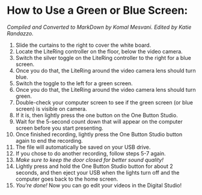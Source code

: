 # **How to Use a Green or Blue Screen:**
*Compiled and Converted to MarkDown by Komal Mesvani. Edited by Katie Randazzo.*

1.	Slide the curtains to the right to cover the white board.
2.	Locate the LiteRing controller on the floor, below the video camera.
3.	Switch the silver toggle on the LiteRing controller to the right for a blue screen. 
4.	Once you do that, the LiteRing around the video camera lens should turn blue.
5.	Switch the toggle to the left for a green screen.
6.	Once you do that, the LiteRing around the video camera lens should turn green.
7.	Double-check your computer screen to see if the green screen (or blue screen) is visible on camera.
8.	If it is, then lightly press the one button on the One Button Studio.
9.	Wait for the 5-second count down that will appear on the computer screen before you start presenting.
10.	Once finished recording, lightly press the One Button Studio button again to end the recording.
11.	The file will automatically be saved on your USB drive.
12.	If you chose to do another recording, follow steps 5-7 again.
13.	*Make sure to keep the door closed for better sound quality!*
14.	 Lightly press and hold the One Button Studio button for about 2 seconds, and then eject your USB when the lights turn off and the computer goes back to the home screen.
15.	 *You're done!* Now you can go edit your videos in the Digital Studio!
